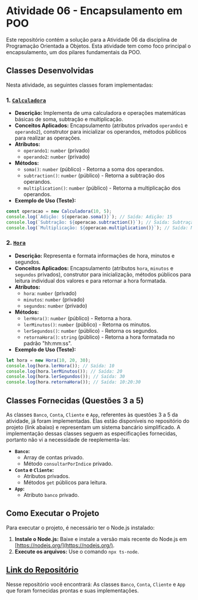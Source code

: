 # Atividade 06 - Encapsulamento em POO

Este repositório contém a solução para a Atividade 06 da disciplina de Programação Orientada a Objetos. Esta atividade tem como foco principal o encapsulamento, um dos pilares fundamentais da POO.

## Classes Desenvolvidas

Nesta atividade, as seguintes classes foram implementadas:

### 1. [`Calculadora`](./src/calculadora.ts)

*   **Descrição:** Implementa de uma calculadora e operações matemáticas básicas de soma, subtração e multiplicação.
*   **Conceitos Aplicados:** Encapsulamento (atributos privados `operando1` e `operando2`), construtor para inicializar os operandos, métodos públicos para realizar as operações.
*   **Atributos:**
    *   `operando1`: `number` (privado)
    *   `operando2`: `number` (privado)
*   **Métodos:**
    *   `soma()`: `number` (público) - Retorna a soma dos operandos.
    *   `subtraction()`: `number` (público) - Retorna a subtração dos operandos.
    *   `multiplication()`: `number` (público) - Retorna a multiplicação dos operandos.
*   **Exemplo de Uso (Teste):**

```typescript
const operacao = new Calculadora(10, 5);
console.log(`Adição: ${operacao.soma()}`); // Saída: Adição: 15
console.log(`Subtração: ${operacao.subtraction()}`); // Saída: Subtração: 5
console.log(`Multiplicação: ${operacao.multiplication()}`); // Saída: Multiplicação: 50
```

### 2. [`Hora`](./src/hora.ts)

*   **Descrição:** Representa e formata informações de hora, minutos e segundos.
*   **Conceitos Aplicados:** Encapsulamento (atributos `hora`, `minutos` e `segundos` privados), construtor para inicialização, métodos públicos para leitura individual dos valores e para retornar a hora formatada.
*   **Atributos:**
    *   `hora`: `number` (privado)
    *   `minutos`: `number` (privado)
    *   `segundos`: `number` (privado)
*   **Métodos:**
    *   `lerHora()`: `number` (público) - Retorna a hora.
    *   `lerMinutos()`: `number` (público) - Retorna os minutos.
    *   `lerSegundos()`: `number` (público) - Retorna os segundos.
    *   `retornaHora()`: `string` (público) - Retorna a hora formatada no padrão "hh:mm:ss".
*   **Exemplo de Uso (Teste):**

```typescript
let hora = new Hora(10, 20, 30);
console.log(hora.lerHora()); // Saída: 10
console.log(hora.lerMinutos()); // Saída: 20
console.log(hora.lerSegundos()); // Saída: 30
console.log(hora.retornaHora()); // Saída: 10:20:30
```

## Classes Fornecidas (Questões 3 a 5)

As classes `Banco`, `Conta`, `Cliente` e `App`, referentes às questões 3 a 5 da atividade, já foram implementadas. Elas estão disponíveis no repositório do projeto (link abaixo) e representam um sistema bancário simplificado. A implementação dessas classes seguem as especificações fornecidas, portanto não vi a necessidade de reeplementa-las:

*   **`Banco`:**
    *   Array de contas privado.
    *   Método `consultarPorIndice` privado.
*   **`Conta` e `Cliente`:**
    *   Atributos privados.
    *   Métodos `get` públicos para leitura.
*   **`App`:**
    *   Atributo `banco` privado.

## Como Executar o Projeto

Para executar o projeto, é necessário ter o Node.js instalado:

1. **Instale o Node.js:** Baixe e instale a versão mais recente do Node.js em [https://nodejs.org/](https://nodejs.org/).
2. **Execute os arquivos:** Use o comando `npx ts-node`.

## [Link do Repositório](https://github.com/jpaullopes/atividade05-extra.git)

Nesse repositório você encontrará: As classes `Banco`, `Conta`, `Cliente` e `App` que foram fornecidas prontas e suas implementações.


